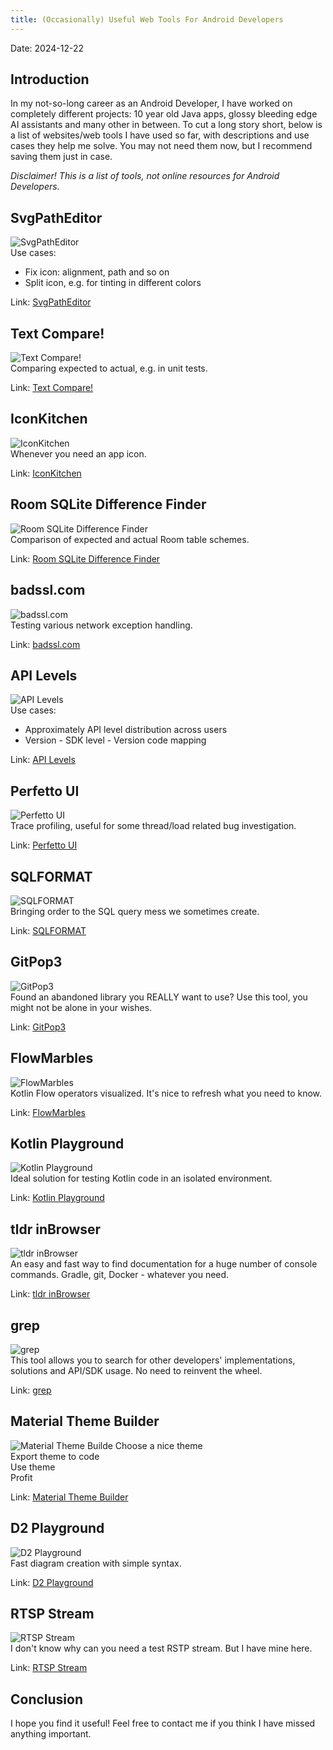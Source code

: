 ```yaml
---
title: (Occasionally) Useful Web Tools For Android Developers
---
```


Date: 2024-12-22

## Introduction

In my not-so-long career as an Android Developer, I have worked on completely different projects: 10 year old Java apps, glossy bleeding edge AI assistants and many other in between. To cut a long story short, below is a list of websites/web tools I have used so far, with descriptions and use cases they help me solve. You may not need them now, but I recommend saving them just in case.  
  
*Disclaimer! This is a list of tools, not online resources for Android Developers.*

## SvgPathEditor

![SvgPathEditor](<attachments/useful-websites/3e5d9a74ba58964f-image.png>)  
Use cases:

- Fix icon: alignment, path and so on
- Split icon, e.g. for tinting in different colors

Link: [SvgPathEditor](<https://yqnn.github.io/svg-path-editor/> "SvgPathEditor")

## Text Compare!

![Text Compare!](<attachments/useful-websites/e30ca13488cd466a-image.png>)  
Comparing expected to actual, e.g. in unit tests. 
  
Link: [Text Compare!](<https://text-compare.com/> "Text Compare!")

## IconKitchen

![IconKitchen](<attachments/useful-websites/ad080af137c82a20-image.png>)  
Whenever you need an app icon.  
  
Link: [IconKitchen](<https://icon.kitchen/> "IconKitchen")

## Room SQLite Difference Finder

![Room SQLite Difference Finder](<attachments/useful-websites/3bf374b28a3f4b75-image.png>)  
Comparison of expected and actual Room table schemes.  
  
Link: [Room SQLite Difference Finder](<https://hrankit.github.io/RoomSQLiteDifferenceFinder/> "Room SQLite Difference Finder")  


## badssl.com

![badssl.com](<attachments/useful-websites/d7d7fa6913c6128c-image.png>)  
Testing various network exception handling.  
  
Link: [badssl.com](<https://badssl.com/> "badssl.com")

## API Levels

![API Levels](<attachments/useful-websites/531290a7ac358f6f-image.png>)  
Use cases:

- Approximately API level distribution across users
- Version - SDK level - Version code mapping

  
Link: [API Levels](<https://apilevels.com/> "API Levels")

## Perfetto UI

![Perfetto UI](<attachments/useful-websites/32499e8e95ce9469-image.png>)  
Trace profiling, useful for some thread/load related bug investigation.  
  
Link: [Perfetto UI](<https://ui.perfetto.dev/> "Perfetto UI")

## SQLFORMAT

![SQLFORMAT](<attachments/useful-websites/a9a916fd01aed5ac-image.png>)  
Bringing order to the SQL query mess we sometimes create.  
  
Link: [SQLFORMAT](<https://sqlformat.org/> "SQLFORMAT")

## GitPop3

![GitPop3](<attachments/useful-websites/72ad9ca3fe4a2389-image.png>)  
Found an abandoned library you REALLY want to use? Use this tool, you might not be alone in your wishes.  
  
Link: [GitPop3](<https://andremiras.github.io/gitpop3/> "GitPop3")

## FlowMarbles

![FlowMarbles](<attachments/useful-websites/f3c4203684911b9f-image.png>)  
Kotlin Flow operators visualized. It's nice to refresh what you need to know.  
  
Link: [FlowMarbles](<https://flowmarbles.com/> "FlowMarbles")

## Kotlin Playground

![Kotlin Playground](<attachments/useful-websites/a01c9852c51e6c4b-image.png>)  
Ideal solution for testing Kotlin code in an isolated environment.  
  
Link: [Kotlin Playground](<https://play.kotlinlang.org/> "Kotlin Playground")

## tldr inBrowser

![tldr inBrowser](<attachments/useful-websites/33b4b6d3195a14b2-image.png>)  
An easy and fast way to find documentation for a huge number of console commands. Gradle, git, Docker - whatever you need.  
  
Link: [tldr inBrowser](<https://tldr.inbrowser.app/> "tldr inBrowser")

## grep

![grep](<attachments/useful-websites/939074aa0770584b-image.png>)  
This tool allows you to search for other developers' implementations, solutions and API/SDK usage. No need to reinvent the wheel.  
  
Link: [grep](<https://grep.app/> "grep")

## Material Theme Builder

![Material Theme Builde](<attachments/useful-websites/a3f79d701ec267be-image.png>)
Choose a nice theme  
Export theme to code  
Use theme  
Profit  
  
Link: [Material Theme Builder](<https://material-foundation.github.io/material-theme-builder/> "Material Theme Builder")

## D2 Playground

![D2 Playground](<attachments/useful-websites/4d3b2eebd12988e1-image.png>)  
Fast diagram creation with simple syntax.  
  
Link: [D2 Playground](<https://play.d2lang.com/> "D2 Playground")  


## RTSP Stream

![RTSP Stream](<attachments/useful-websites/231d7e6a89d990b1-image_2024-12-22_01-56-35.png>)  
I don't know why can you need a test RSTP stream. But I have mine here.  
  
Link: [RTSP Stream](<https://rtsp.stream/> "RTSP Stream")  

## Conclusion

I hope you find it useful! Feel free to contact me if you think I have missed anything important.